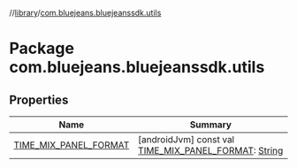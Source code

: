 //[library](../../index.md)/[com.bluejeans.bluejeanssdk.utils](index.md)



# Package com.bluejeans.bluejeanssdk.utils  


## Properties  
  
|  Name |  Summary | 
|---|---|
| <a name="com.bluejeans.bluejeanssdk.utils//TIME_MIX_PANEL_FORMAT/#/PointingToDeclaration/"></a>[TIME_MIX_PANEL_FORMAT](-t-i-m-e_-m-i-x_-p-a-n-e-l_-f-o-r-m-a-t.md)| <a name="com.bluejeans.bluejeanssdk.utils//TIME_MIX_PANEL_FORMAT/#/PointingToDeclaration/"></a> [androidJvm] const val [TIME_MIX_PANEL_FORMAT](-t-i-m-e_-m-i-x_-p-a-n-e-l_-f-o-r-m-a-t.md): [String](https://kotlinlang.org/api/latest/jvm/stdlib/kotlin/-string/index.html)   <br>|

